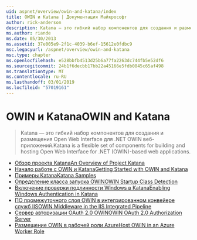 ```yaml
---
uid: aspnet/overview/owin-and-katana/index
title: OWIN и Katana | Документация Майкрософт
author: rick-anderson
description: Katana — это гибкий набор компонентов для создания и размещения Open Web Interface для .NET OWIN веб-приложений.
ms.author: riande
ms.date: 05/30/2013
ms.assetid: 37e005e9-2f1c-4039-b6ef-15612e0fdbc9
msc.legacyurl: /aspnet/overview/owin-and-katana
msc.type: chapter
ms.openlocfilehash: e528bbfb4513d25b6a77fa2263dc744fb5e52df6
ms.sourcegitcommit: 24b1f6decbb17bb22a45166e5fdb0845c65af498
ms.translationtype: MT
ms.contentlocale: ru-RU
ms.lasthandoff: 03/01/2019
ms.locfileid: "57019161"
---
```

<a name="owin-and-katana"></a><span data-ttu-id="97c95-103">OWIN и Katana</span><span class="sxs-lookup"><span data-stu-id="97c95-103">OWIN and Katana</span></span>
====================
> <span data-ttu-id="97c95-104">Katana — это гибкий набор компонентов для создания и размещения Open Web Interface для .NET OWIN веб-приложений.</span><span class="sxs-lookup"><span data-stu-id="97c95-104">Katana is a flexible set of components for building and hosting Open Web Interface for .NET (OWIN)-based web applications.</span></span>


- [<span data-ttu-id="97c95-105">Обзор проекта Katana</span><span class="sxs-lookup"><span data-stu-id="97c95-105">An Overview of Project Katana</span></span>](an-overview-of-project-katana.md)
- [<span data-ttu-id="97c95-106">Начало работе с OWIN и Katana</span><span class="sxs-lookup"><span data-stu-id="97c95-106">Getting Started with OWIN and Katana</span></span>](getting-started-with-owin-and-katana.md)
- [<span data-ttu-id="97c95-107">Примеры Katana</span><span class="sxs-lookup"><span data-stu-id="97c95-107">Katana Samples</span></span>](katana-samples.md)
- [<span data-ttu-id="97c95-108">Определение класса запуска OWIN</span><span class="sxs-lookup"><span data-stu-id="97c95-108">OWIN Startup Class Detection</span></span>](owin-startup-class-detection.md)
- [<span data-ttu-id="97c95-109">Включение проверки подлинности Windows в Katana</span><span class="sxs-lookup"><span data-stu-id="97c95-109">Enabling Windows Authentication in Katana</span></span>](enabling-windows-authentication-in-katana.md)
- [<span data-ttu-id="97c95-110">ПО промежуточного слоя OWIN в интегрированном конвейере служб IIS</span><span class="sxs-lookup"><span data-stu-id="97c95-110">OWIN Middleware in the IIS Integrated Pipeline</span></span>](owin-middleware-in-the-iis-integrated-pipeline.md)
- [<span data-ttu-id="97c95-111">Сервер авторизации OAuth 2.0 OWIN</span><span class="sxs-lookup"><span data-stu-id="97c95-111">OWIN OAuth 2.0 Authorization Server</span></span>](owin-oauth-20-authorization-server.md)
- [<span data-ttu-id="97c95-112">Размещение OWIN в рабочей роли Azure</span><span class="sxs-lookup"><span data-stu-id="97c95-112">Host OWIN in an Azure Worker Role</span></span>](host-owin-in-an-azure-worker-role.md)
